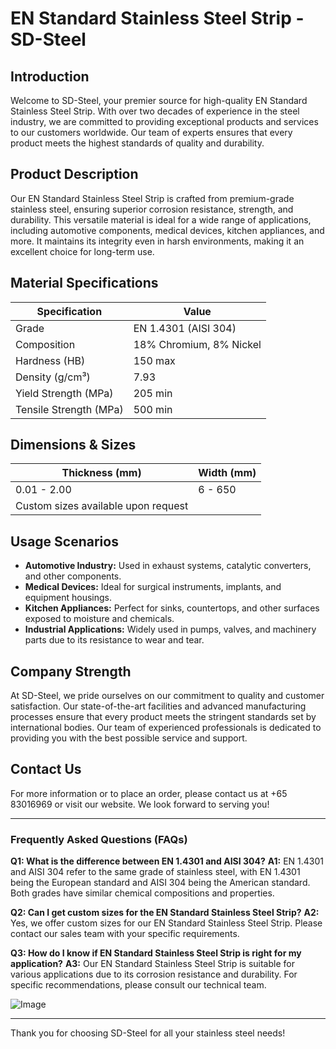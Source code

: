 # EN Standard Stainless Steel Strip - SD-Steel

## Introduction
Welcome to SD-Steel, your premier source for high-quality EN Standard Stainless Steel Strip. With over two decades of experience in the steel industry, we are committed to providing exceptional products and services to our customers worldwide. Our team of experts ensures that every product meets the highest standards of quality and durability.

## Product Description
Our EN Standard Stainless Steel Strip is crafted from premium-grade stainless steel, ensuring superior corrosion resistance, strength, and durability. This versatile material is ideal for a wide range of applications, including automotive components, medical devices, kitchen appliances, and more. It maintains its integrity even in harsh environments, making it an excellent choice for long-term use.

## Material Specifications
| Specification | Value |
| --- | --- |
| Grade | EN 1.4301 (AISI 304) |
| Composition | 18% Chromium, 8% Nickel |
| Hardness (HB) | 150 max |
| Density (g/cm³) | 7.93 |
| Yield Strength (MPa) | 205 min |
| Tensile Strength (MPa) | 500 min |

## Dimensions & Sizes
| Thickness (mm) | Width (mm) |
| --- | --- |
| 0.01 - 2.00 | 6 - 650 |
| Custom sizes available upon request |

## Usage Scenarios
- **Automotive Industry:** Used in exhaust systems, catalytic converters, and other components.
- **Medical Devices:** Ideal for surgical instruments, implants, and equipment housings.
- **Kitchen Appliances:** Perfect for sinks, countertops, and other surfaces exposed to moisture and chemicals.
- **Industrial Applications:** Widely used in pumps, valves, and machinery parts due to its resistance to wear and tear.

## Company Strength
At SD-Steel, we pride ourselves on our commitment to quality and customer satisfaction. Our state-of-the-art facilities and advanced manufacturing processes ensure that every product meets the stringent standards set by international bodies. Our team of experienced professionals is dedicated to providing you with the best possible service and support.

## Contact Us
For more information or to place an order, please contact us at +65 83016969 or visit our website. We look forward to serving you!

---

### Frequently Asked Questions (FAQs)
**Q1: What is the difference between EN 1.4301 and AISI 304?**
**A1:** EN 1.4301 and AISI 304 refer to the same grade of stainless steel, with EN 1.4301 being the European standard and AISI 304 being the American standard. Both grades have similar chemical compositions and properties.

**Q2: Can I get custom sizes for the EN Standard Stainless Steel Strip?**
**A2:** Yes, we offer custom sizes for our EN Standard Stainless Steel Strip. Please contact our sales team with your specific requirements.

**Q3: How do I know if EN Standard Stainless Steel Strip is right for my application?**
**A3:** Our EN Standard Stainless Steel Strip is suitable for various applications due to its corrosion resistance and durability. For specific recommendations, please consult our technical team.

![Image](https://github.com/user-attachments/assets/2567258e-e124-4816-932d-1809bd27ef0b)

---

Thank you for choosing SD-Steel for all your stainless steel needs!
